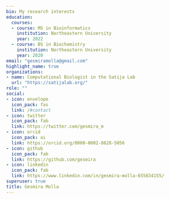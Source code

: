 ```yaml
---
bio: My research interests 
education:
  courses:
  - course: MS in Bioinformatics
    institution: Northeastern University
    year: 2022
  - course: BS in Biochemistry
    institution: Northeastern University
    year: 2020
email: "gesmiramolla@gmail.com"
highlight_name: true
organizations:
- name: Computational Biologist in the Satija Lab
  url: "https://satijalab.org/"
role: ""
social:
- icon: envelope
  icon_pack: fas
  link: /#contact
- icon: twitter
  icon_pack: fab
  link: https://twitter.com/gesmira_m
- icon: orcid
  icon_pack: ai
  link: https://orcid.org/0000-0002-8628-5056
- icon: github
  icon_pack: fab
  link: https://github.com/gesmira
- icon: linkedin
  icon_pack: fab
  link: https://www.linkedin.com/in/gesmira-molla-655834155/
superuser: true
title: Gesmira Molla
---
```



